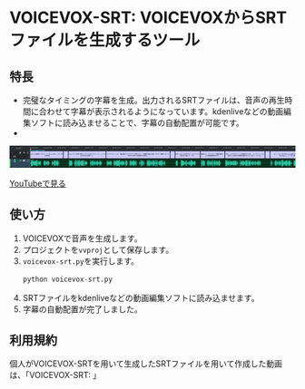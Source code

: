 # VOICEVOX-SRT: VOICEVOXからSRTファイルを生成するツール

## 特長
- 完璧なタイミングの字幕を生成。出力されるSRTファイルは、音声の再生時間に合わせて字幕が表示されるようになっています。kdenliveなどの動画編集ソフトに読み込ませることで、字幕の自動配置が可能です。
- 

![](assets/2025-02-09-17-32-19.png)

[YouTubeで見る](https://youtu.be/a7P8STjVrlA)


## 使い方
1. VOICEVOXで音声を生成します。
2. プロジェクトを`vvproj`として保存します。
3. `voicevox-srt.py`を実行します。
   ```python
   python voicevox-srt.py
   ```
4. SRTファイルをkdenliveなどの動画編集ソフトに読み込ませます。
5. 字幕の自動配置が完了しました。

## 利用規約
個人がVOICEVOX-SRTを用いて生成したSRTファイルを用いて作成した動画は、「VOICEVOX-SRT: 」